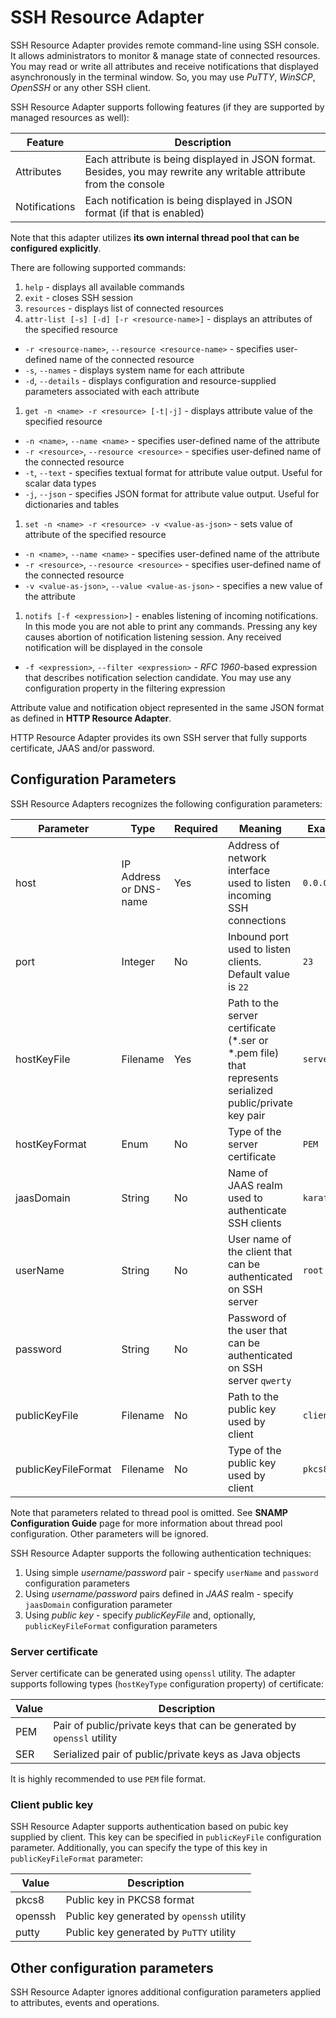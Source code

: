 SSH Resource Adapter
====
SSH Resource Adapter provides remote command-line using SSH console. It allows administrators to monitor & manage state of connected resources. You may read or write all attributes and receive notifications that displayed asynchronously in the terminal window. So, you may use _PuTTY_, _WinSCP_, _OpenSSH_ or any other SSH client.

SSH Resource Adapter supports following features (if they are supported by managed resources as well):

Feature | Description
---- | ----
Attributes | Each attribute is being displayed in JSON format. Besides, you may rewrite any writable attribute from the console
Notifications | Each notification is being displayed in JSON format (if that is enabled)

Note that this adapter utilizes **its own internal thread pool that can be configured explicitly**.

There are following supported commands:
1. `help` - displays all available commands
1. `exit` - closes SSH session
1. `resources` - displays list of connected resources
1. `attr-list [-s] [-d] [-r <resource-name>]` - displays an attributes of the specified resource
  - `-r <resource-name>`, `--resource <resource-name>` - specifies user-defined name of the connected resource
  - `-s`, `--names` - displays system name for each attribute
  - `-d`, `--details` - displays configuration and resource-supplied parameters associated with each attribute
1. `get -n <name> -r <resource> [-t|-j]` - displays attribute value of the specified resource
  - `-n <name>`, `--name <name>` - specifies user-defined name of the attribute
  - `-r <resource>`, `--resource <resource>` - specifies user-defined name of the connected resource
  - `-t`, `--text` - specifies textual format for attribute value output. Useful for scalar data types
  - `-j`, `--json` - specifies JSON format for attribute value output. Useful for dictionaries and tables
1. `set -n <name> -r <resource> -v <value-as-json>` - sets value of attribute of the specified resource
  - `-n <name>`, `--name <name>` - specifies user-defined name of the attribute
  - `-r <resource>`, `--resource <resource>` - specifies user-defined name of the connected resource
  - `-v <value-as-json>`, `--value <value-as-json>` - specifies a new value of the attribute
1. `notifs [-f <expression>]` - enables listening of incoming notifications. In this mode you are not able to print any commands. Pressing any key causes abortion of notification listening session. Any received notification will be displayed in the console
  - `-f <expression>`, `--filter <expression>` - _RFC 1960_-based expression that describes notification selection candidate. You may use any configuration property in the filtering expression

Attribute value and notification object represented in the same JSON format as defined in **HTTP Resource Adapter**.

HTTP Resource Adapter provides its own SSH server that fully supports certificate, JAAS and/or password.

## Configuration Parameters
SSH Resource Adapters recognizes the following configuration parameters:

Parameter | Type | Required | Meaning | Example
---- | ---- | ---- | ---- | ----
host | IP Address or DNS-name | Yes | Address of network interface used to listen incoming SSH connections | `0.0.0.0`
port | Integer | No | Inbound port used to listen clients. Default value is `22` | `23`
hostKeyFile | Filename | Yes | Path to the server certificate (*.ser or *.pem file) that represents serialized public/private key pair | `server.pem`
hostKeyFormat | Enum | No | Type of the server certificate | `PEM`
jaasDomain | String | No | Name of JAAS realm used to authenticate SSH clients | `karaf`
userName | String | No | User name of the client that can be authenticated on SSH server | `root`
password | String | No | Password of the user that can be authenticated on SSH server `qwerty`
publicKeyFile | Filename | No | Path to the public key used by client| `client.ssh`
publicKeyFileFormat | Filename | No | Type of the public key used by client | `pkcs8`

Note that parameters related to thread pool is omitted. See **SNAMP Configuration Guide** page for more information about thread pool configuration. Other parameters will be ignored.

SSH Resource Adapter supports the following authentication techniques:
1. Using simple _username/password_ pair - specify `userName` and `password` configuration parameters
1. Using _username/password_ pairs defined in _JAAS_ realm - specify `jaasDomain` configuration parameter
1. Using _public key_ - specify _publicKeyFile_ and, optionally, `publicKeyFileFormat` configuration parameters

### Server certificate
Server certificate can be generated using `openssl` utility. The adapter supports following types (`hostKeyType` configuration property) of certificate:

Value | Description
---- | ----
PEM | Pair of public/private keys that can be generated by `openssl` utility
SER | Serialized pair of public/private keys as Java objects

It is highly recommended to use `PEM` file format.

### Client public key
SSH Resource Adapter supports authentication based on pubic key supplied by client. This key can be specified in `publicKeyFile` configuration parameter. Additionally, you can specify the type of this key in `publicKeyFileFormat` parameter:

Value | Description
---- | ----
pkcs8 | Public key in PKCS8 format
openssh | Public key generated by `openssh` utility
putty | Public key generated by `PuTTY` utility

## Other configuration parameters
SSH Resource Adapter ignores additional configuration parameters applied to attributes, events and operations.
